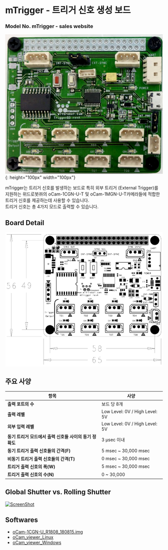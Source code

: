 # mTrigger - 트리거 신호 생성 보드
### Model No. mTrigger - sales website

![ScreenShot](../../images/mTrigger_01.jpg){: height="100px" width="100px"}

mTrigger는 트리거 신호를 발생하는 보드로 특히 외부 트리거 (External Trigger)를 지원하는 위드로봇㈜의 oCam-1CGN-U-T 및 oCam-1MGN-U-T카메라들에 적합한 트리거 신호를 제공하는데 사용할 수 있습니다.<br/>
트리거 신호는 총 4가지 모드로 출력할 수 있습니다.


## Board Detail
![ScreenShot](../../images/mtrigger_pcb.png)


## 주요 사양
항목 | 사양 |
------|------|
**출력 포트의 수** | 보드 당 8개 |
**출력 레벨** | Low Level: 0V / High Level: 5V |
**외부 입력 레벨** | Low Level: 0V / High Level: 5V |
**동기 트리거 모드에서 출력 신호들 사이의 동기 정확도** | 3 μsec 이내 | 
**동기 트리거 출력 신호들의 간격(F)** | 5 msec ~ 30,000 msec | 
**비동기 트리거 출력 신호들의 간격(T)** | 0 msec ~ 30,000 msec | 
**트리거 출력 신호의 폭(W)** | 5 msec ~ 30,000 msec |
**트리거 출력 신호의 수(N)** | 0 ~ 30,000 |


## Global Shutter vs. Rolling Shutter
[![ScreenShot](../../images/GlobalvsRolling.png)](https://youtu.be/OxbYWC3tylM)

## Softwares
* [oCam-1CGN-U_R1808_180815.img](../../Firmware)
* [oCam_viewer_Linux](../../Software/oCam_viewer_Linux)
* [oCam_viewer_Windows](../../Software/oCam-viewer_Win)
